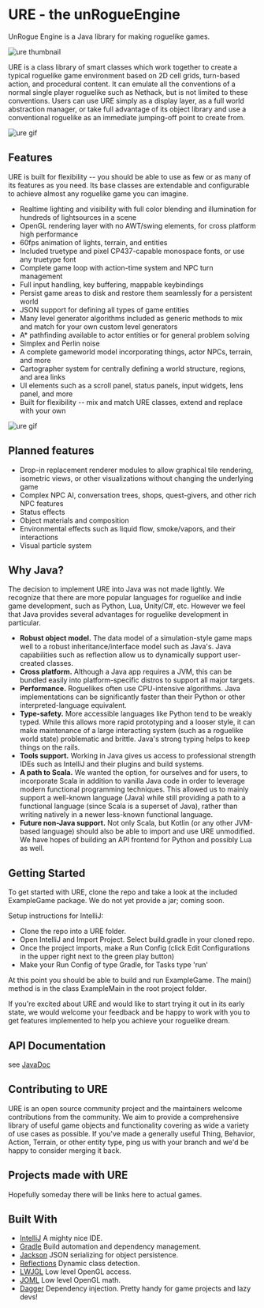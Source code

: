 # URE - the unRogueEngine

UnRogue Engine is a Java library for making roguelike games.

![ure thumbnail](https://raw.githubusercontent.com/gilmore606/ure/master/thumb1.png)

URE is a class library of smart classes which work together to create a typical
roguelike game environment based on 2D cell grids, turn-based action, and procedural
content.  It can emulate all the conventions of a normal single player roguelike such
as Nethack, but is not limited to these conventions.  Users can use URE simply as a
display layer, as a full world abstraction manager, or take full advantage of its
object library and use a conventional roguelike as an immediate jumping-off point
to create from.

![ure gif](https://raw.githubusercontent.com/gilmore606/ure/master/thumb2.gif)
## Features

URE is built for flexibility -- you should be able to use as few or as many of its features
as you need.  Its base classes are extendable and configurable to achieve almost any
roguelike game you can imagine.

- Realtime lighting and visibility with full color blending and illumination for
hundreds of lightsources in a scene
- OpenGL rendering layer with no AWT/swing elements, for cross platform high performance
- 60fps animation of lights, terrain, and entities
- Included truetype and pixel CP437-capable monospace fonts, or use any truetype font
- Complete game loop with action-time system and NPC turn management
- Full input handling, key buffering, mappable keybindings
- Persist game areas to disk and restore them seamlessly for a persistent world
- JSON support for defining all types of game entities
- Many level generator algorithms included as generic methods to mix and match for your
own custom level generators
- A* pathfinding available to actor entities or for general problem solving
- Simplex and Perlin noise
- A complete gameworld model incorporating things, actor NPCs, terrain, and more
- Cartographer system for centrally defining a world structure, regions, and area links
- UI elements such as a scroll panel, status panels, input widgets, lens panel, and more
- Built for flexibility -- mix and match URE classes, extend and replace with your own

![ure gif](https://raw.githubusercontent.com/gilmore606/ure/master/thumb3.gif)
## Planned features

- Drop-in replacement renderer modules to allow graphical tile rendering, isometric views, or
other visualizations without changing the underlying game
- Complex NPC AI, conversation trees, shops, quest-givers, and other rich NPC features
- Status effects
- Object materials and composition
- Environmental effects such as liquid flow, smoke/vapors, and their interactions
- Visual particle system

## Why Java?

The decision to implement URE into Java was not made lightly.  We recognize that there are more popular
languages for roguelike and indie game development, such as Python, Lua, Unity/C#, etc.  However
we feel that Java provides several advantages for roguelike development in particular.

- <B>Robust object model.</B>  The data model of a simulation-style game maps well to a robust inheritance/interface model such as Java's.
Java capabilities such as reflection allow us to dynamically support user-created classes.
- <B>Cross platform.</B> Although a Java app requires a JVM, this can be bundled easily into platform-specific distros to support all major targets.
- <B>Performance.</B> Roguelikes often use CPU-intensive algorithms.  Java implementations can be
significantly faster than their Python or other interpreted-language equivalent.
- <B>Type-safety.</B> More accessible languages like Python tend to be weakly typed.  While this allows
more rapid prototyping and a looser style, it can make maintenance of a large interacting system (such as a
roguelike world state) problematic and brittle.  Java's strong typing helps to keep things on the rails.
- <B>Tools support.</B> Working in Java gives us access to professional strength IDEs such as IntelliJ and their
plugins and build systems.
- <B>A path to Scala.</B> We wanted the option, for ourselves and for users, to incorporate Scala in addition
to vanilla Java code in order to leverage modern functional programming techniques.  This allowed us to mainly
support a well-known language (Java) while still providing a path to a functional language (since Scala is a superset
of Java), rather than writing natively in a newer less-known functional language.
- <B>Future non-Java support.</B> Not only Scala, but Kotlin (or any other JVM-based language) should also be able to import and use URE unmodified.  We have hopes of
building an API frontend for Python and possibly Lua as well.

## Getting Started

To get started with URE, clone the repo and take a look at the included ExampleGame package.  We do not yet provide a jar; coming soon.

Setup instructions for IntelliJ:

- Clone the repo into a URE folder.
- Open IntelliJ and Import Project.  Select build.gradle in your cloned repo.
- Once the project imports, make a Run Config (click Edit Configurations in the upper right next to the green play button)
- Make your Run Config of type Gradle, for Tasks type 'run'

At this point you should be able to build and run ExampleGame.  The main() method is in the class ExampleMain in the root project folder.

If you're excited about URE and would like to start trying it out in its early state, we would welcome your feedback
and be happy to work with you to get features implemented to help you achieve your roguelike dream.


## API Documentation

see [JavaDoc](https://gilmore606.github.io/ure)

## Contributing to URE

URE is an open source community project and the maintainers welcome contributions from
the community.  We aim to provide a comprehensive library of useful game objects and
functionality covering as wide a variety of use cases as possible.  If you've made a
generally useful Thing, Behavior, Action, Terrain, or other entity type, ping us with your
branch and we'd be happy to consider merging it back.



## Projects made with URE

Hopefully someday there will be links here to actual games.

## Built With
- [IntelliJ](https://www.jetbrains.com/idea/) A mighty nice IDE.
- [Gradle](https://gradle.org/) Build automation and dependency management.
- [Jackson](https://github.com/FasterXML/jackson) JSON serializing for object persistence.
- [Reflections](http://static.javadoc.io/org.reflections/reflections/0.9.10/org/reflections/Reflections.html) Dynamic class detection.
- [LWJGL](https://www.lwjgl.org/) Low level OpenGL access.
- [JOML](https://github.com/JOML-CI/JOML) Low level OpenGL math.
- [Dagger](http://square.github.io/dagger/) Dependency injection.  Pretty handy for game projects and lazy devs!
